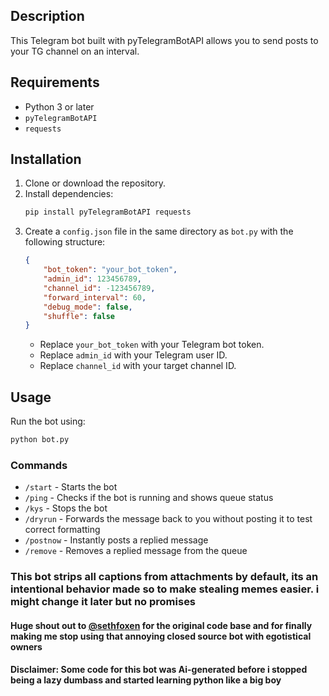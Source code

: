 ## Description

This Telegram bot built with pyTelegramBotAPI allows you to send posts to your TG channel on an interval.

## Requirements

- Python 3 or later
- `pyTelegramBotAPI`
- `requests`

## Installation

1. Clone or download the repository.
2. Install dependencies:
   ```sh
   pip install pyTelegramBotAPI requests
   ```
3. Create a `config.json` file in the same directory as `bot.py` with the following structure:
   ```json
   {
       "bot_token": "your_bot_token",
       "admin_id": 123456789,
       "channel_id": -123456789,
       "forward_interval": 60,
       "debug_mode": false,
       "shuffle": false
   }
   ```
   - Replace `your_bot_token` with your Telegram bot token.
   - Replace `admin_id` with your Telegram user ID.
   - Replace `channel_id` with your target channel ID.

## Usage

Run the bot using:

```sh
python bot.py
```

### Commands

- `/start` - Starts the bot
- `/ping` - Checks if the bot is running and shows queue status
- `/kys` - Stops the bot
- `/dryrun` - Forwards the message back to you without posting it to test correct formatting
- `/postnow` - Instantly posts a replied message
- `/remove` - Removes a replied message from the queue

### This bot strips all captions from attachments by default, its an intentional behavior made so to make stealing memes easier. i might change it later but no promises 

#### Huge shout out to [@sethfoxen](https://github.com/sethfoxen) for the original code base and for finally making me stop using that annoying closed source bot with egotistical owners

#### Disclaimer: Some code for this bot was Ai-generated before i stopped being a lazy dumbass and started learning python like a big boy

